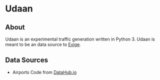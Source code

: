 # Udaan

## About

Udaan is an experimental traffic generation written in Python 3. Udaan is meant to be an data source to [Exige](https://github.com/arkits/exige-react).

## Data Sources

- Airports Code from [DataHub.io](https://datahub.io/core/airport-codes) 

